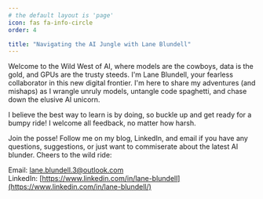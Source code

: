 ```yaml
---
# the default layout is 'page'
icon: fas fa-info-circle
order: 4

title: "Navigating the AI Jungle with Lane Blundell"
---
```

Welcome to the Wild West of AI, where models are the cowboys, data is the gold, and GPUs are the trusty steeds. I'm Lane Blundell, your fearless collaborator in this new digital frontier. I'm here to share my adventures (and mishaps) as I wrangle unruly models, untangle code spaghetti, and chase down the elusive AI unicorn.

I believe the best way to learn is by doing, so buckle up and get ready for a bumpy ride! I welcome all feedback, no matter how harsh.

Join the posse! Follow me on my blog, LinkedIn, and email if you have any questions, suggestions, or just want to commiserate about the latest AI blunder. Cheers to the wild ride:

Email: <lane.blundell.3@outlook.com>\
LinkedIn: [https://www.linkedin.com/in/lane-blundell](https://www.linkedin.com/in/lane-blundell/)

